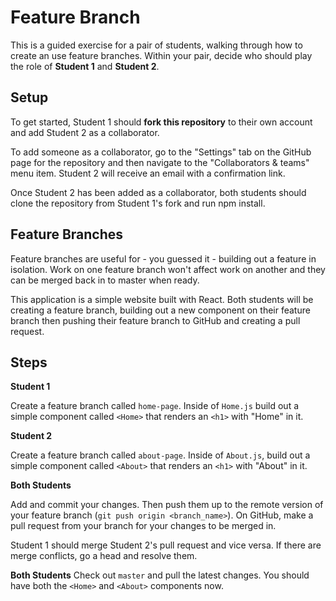# Feature Branch

This is a guided exercise for a pair of students, walking through how to create
an use feature branches. Within your pair, decide who should play the role of
**Student 1** and **Student 2**.

## Setup

To get started, Student 1 should **fork this repository** to their own account and add Student 2 as a collaborator.

To add someone as a collaborator, go to the "Settings" tab on the GitHub page for the repository and then navigate to the "Collaborators & teams" menu item. Student 2 will receive an email with a confirmation link.

Once Student 2 has been added as a collaborator, both students should clone the repository from Student 1's fork and run npm install.

## Feature Branches

Feature branches are useful for - you guessed it - building out a feature in
isolation. Work on one feature branch won't affect work on another and they can
be merged back in to master when ready.

This application is a simple website built with React. Both students will be
creating a feature branch, building out a new component on their feature branch
then pushing their feature branch to GitHub and creating a pull request.

## Steps

**Student 1**

Create a feature branch called `home-page`. Inside of `Home.js` build out a
simple component called `<Home>` that renders an `<h1>` with "Home" in it.

**Student 2**

Create a feature branch called `about-page`. Inside of `About.js`, build out a
simple component called `<About>` that renders an `<h1>` with "About" in it.

**Both Students**

Add and commit your changes. Then push them up to the remote version of your
feature branch (`git push origin <branch_name>`). On GitHub, make a pull request
from your branch for your changes to be merged in.

Student 1 should merge Student 2's pull request and vice versa. If there are
merge conflicts, go a head and resolve them.

**Both Students** Check out `master` and pull the latest changes. You should
have both the `<Home>` and `<About>` components now.
